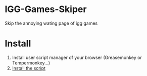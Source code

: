 # IGG-Games-Skiper

Skip the annoying wating page of igg games

# Install
1. Install user script manager of your browser (Greasemonkey or Tempermonkey...)
2. [Install the script](https://github.com/kerol2r20/IGG-Games-Skiper/raw/master/IGG-Games%20Skiper.user.js)
